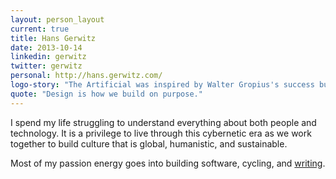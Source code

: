 ```yaml
---
layout: person_layout
current: true
title: Hans Gerwitz
date: 2013-10-14
linkedin: gerwitz
twitter: gerwitz
personal: http://hans.gerwitz.com/
logo-story: "The Artificial was inspired by Walter Gropius's success building the Bauhaus, which broke down the &ldquo;barrier between craftsmen and artists&rdquo; by blending design inspiration with understanding of engineering. In this spirit, I hand-coded my logo from SVG with a geometric style inspired by Herbert Bayer."
quote: "Design is how we build on purpose."
---
```


I spend my life struggling to understand everything about both people and technology. It is a privilege to live through this cybernetic era as we work together to build culture that is global, humanistic, and sustainable.

Most of my passion energy goes into building software, cycling, and [writing](http://hans.gerwitz.com/).
